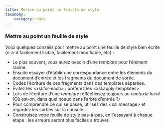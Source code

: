 ```yaml
---
title: Mettre au point un feuille de style
taxonomy:
    category: docs
---
```

### Mettre au point un feuille de style
Voici quelques conseils pour mettre au point une feuille de style bien
écrite (c-à-d facilement lisible, facilement modifiable, etc) :

-   Le plus souvent, vous aurez besoin d’une *template* pour l‘élément
    racine.
-   Ensuite essayer d‘établir une correspondance entre les éléments du
    document d’entrée et les fragments du document de sortie.
-   Codez l‘écriture de ces fragments dans des templates séparées.
-   Évitez les &lt;xsl:for-each&gt; : préférez les
    &lt;xsl:apply-templates&gt;
-   Lors de l‘écriture d’une *template* réfléchissez toujours au
    *contexte local* (Où est-on, dans quel noeud dans l’arbre d’entrée
    ?)
-   Pour comprendre ce qui se passe, utilisez des &lt;xsl:message&gt; et
    regardez les sorties sur la console.
-   Construisez votre feuille de style pas-à-pas, en l'essayant à chaque
    étape : les erreurs seront plus faciles à trouver.
